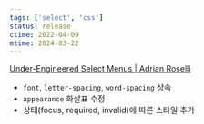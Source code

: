 ```yaml
---
tags: ['select', 'css']
status: release
ctime: 2022-04-09
mtime: 2024-03-22
---
```


[Under-Engineered Select Menus | Adrian Roselli](https://adrianroselli.com/2021/03/under-engineered-select-menus.html)

- `font`, `letter-spacing`, `word-spacing` 상속
- `appearance` 화살표 수정
- 상태(focus, required, invalid)에 따른 스타일 추가